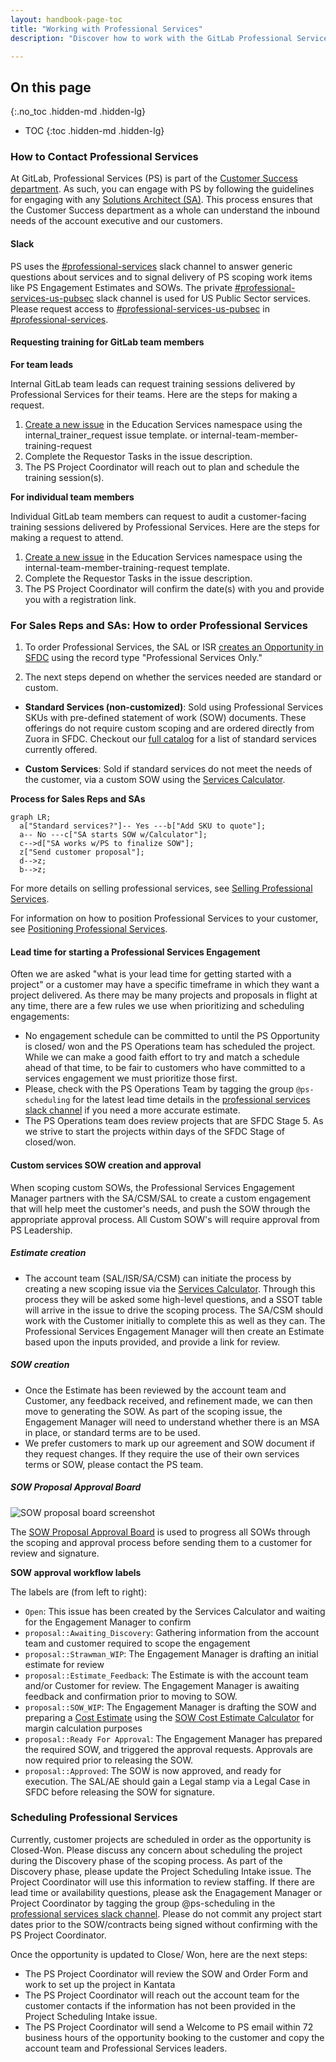 ```yaml
---
layout: handbook-page-toc
title: "Working with Professional Services"
description: "Discover how to work with the GitLab Professional Services Team."

---
```


## On this page
{:.no_toc .hidden-md .hidden-lg}

- TOC
{:toc .hidden-md .hidden-lg}

### How to Contact Professional Services

At GitLab, Professional Services (PS) is part of the [Customer Success department](/handbook/customer-success/). As such, you can engage with PS by following the guidelines for engaging with any [Solutions Architect (SA)](/handbook/customer-success/solutions-architects#when-and-how-to-engage-a-solutions-architect). This process ensures that the Customer Success department as a whole can understand the inbound needs of the account executive and our customers.

#### Slack

PS uses the [#professional-services](https://gitlab.slack.com/archives/CFRLYG77X) slack channel to answer generic questions about services and to signal delivery of PS scoping work items like PS Engagement Estimates and SOWs.  The private [#professional-services-us-pubsec](https://gitlab.slack.com/archives/C025UHLTR50/p1625778195002900) slack channel is used for US Public Sector services.  Please request access to [#professional-services-us-pubsec](https://gitlab.slack.com/archives/C025UHLTR50/p1625778195002900) in [#professional-services](https://gitlab.slack.com/archives/CFRLYG77X).

#### Requesting training for GitLab team members

**For team leads**

Internal GitLab team leads can request training sessions delivered by Professional Services for their teams. Here are the steps for making a request. 

1. [Create a new issue](https://gitlab.com/gitlab-com/customer-success/professional-services-group/education-services/-/issues/new?issue%5Bassignee_id%5D=&issue%5Bmilestone_id%5D=#) in the Education Services namespace using the internal_trainer_request issue template. or internal-team-member-training-request
1. Complete the Requestor Tasks in the issue description.
1. The PS Project Coordinator will reach out to plan and schedule the training session(s).

**For individual team members**

Individual GitLab team members can request to audit a customer-facing training sessions delivered by Professional Services. Here are the steps for making a request to attend. 

1. [Create a new issue](https://gitlab.com/gitlab-com/customer-success/professional-services-group/education-services/-/issues/new?issue%5Bassignee_id%5D=&issue%5Bmilestone_id%5D=#) in the Education Services namespace using the internal-team-member-training-request template.
1. Complete the Requestor Tasks in the issue description.
1. The PS Project Coordinator will confirm the date(s) with you and provide you with a registration link.

### For Sales Reps and SAs: How to order Professional Services

1. To order Professional Services, the SAL or ISR [creates an Opportunity in SFDC](/handbook/sales/field-operations/gtm-resources/) using the record type "Professional Services Only."

1. The next steps depend on whether the services needed are standard or custom.

* **Standard Services (non-customized)**: Sold using Professional Services SKUs with pre-defined statement of work (SOW) documents. These offerings do not require custom scoping and are ordered directly from Zuora in SFDC. Checkout our [full catalog](https://about.gitlab.com/services/catalog/) for a list of standard services currently offered.

* **Custom Services**: Sold if standard services do not meet the needs of the customer, via a custom SOW using the [Services Calculator](http://services-calculator.gitlab.io/).

**Process for Sales Reps and SAs**

```mermaid
graph LR;
  a["Standard services?"]-- Yes ---b["Add SKU to quote"];
  a-- No ---c["SA starts SOW w/Calculator"];
  c-->d["SA works w/PS to finalize SOW"];
  z["Send customer proposal"];
  d-->z;
  b-->z;
```

For more details on selling professional services, see [Selling Professional Services](/handbook/customer-success/professional-services-engineering/selling).

For information on how to position Professional Services to your customer, see [Positioning Professional Services](/handbook/customer-success/professional-services-engineering/positioning).

#### Lead time for starting a Professional Services Engagement

Often we are asked "what is your lead time for getting started with a project" or a customer may have a specific timeframe in which they want a project delivered.
As there may be many projects and proposals in flight at any time, there are a few rules we use when prioritizing and scheduling engagements:

* No engagement schedule can be committed to until the PS Opportunity is closed/ won and the PS Operations team has scheduled the project. While we can make a good faith effort to try and match a schedule ahead of that time, to be fair to customers who have committed to a services engagement we must prioritize those first.
* Please, check with the PS Operations Team by tagging the group `@ps-scheduling` for the latest lead time details in the [professional services slack channel](#slack) if you need a more accurate estimate.  
* The PS Operations team does review projects that are SFDC Stage 5.  As we strive to start the projects within days of the SFDC Stage of closed/won.    


#### Custom services SOW creation and approval

When scoping custom SOWs, the Professional Services Engagement Manager partners with the SA/CSM/SAL to create a custom engagement that will help meet the customer's needs, and push the SOW through the appropriate approval process. All Custom SOW's will require approval from PS Leadership.

##### Estimate creation
* The account team (SAL/ISR/SA/CSM) can initiate the process by creating a new scoping issue via the [Services Calculator](https://services-calculator.gitlab.io/). Through this process they will be asked some high-level questions, and a SSOT table will arrive in the issue to drive the scoping process. The SA/CSM should work with the Customer initially to complete this as well as they can. The Professional Services Engagement Manager will then create an Estimate based upon the inputs provided, and provide a link for review.

##### SOW creation
* Once the Estimate has been reviewed by the account team and Customer, any feedback received, and refinement made, we can then move to generating the SOW. As part of the scoping issue, the Engagement Manager will need to understand whether there is an MSA in place, or standard terms are to be used.
* We prefer customers to mark up our agreement and SOW document if they request changes. If they require the use of their own services terms or SOW, please contact the PS team.

##### SOW Proposal Approval Board

![SOW proposal board screenshot](/handbook/customer-success/professional-services-engineering/sow-approvals-board.png)

The [SOW Proposal Approval Board](https://gitlab.com/groups/gitlab-com/customer-success/professional-services-group/-/boards/1353982?label_name[]=Services%20Calculator) is used to progress all SOWs through the scoping and approval process before sending them to a customer for review and signature. 

**SOW approval workflow labels**

The labels are (from left to right):

* `Open`: This issue has been created by the Services Calculator and waiting for the Engagement Manager to confirm
* `proposal::Awaiting_Discovery`: Gathering information from the account team and customer required to scope the engagement
* `proposal::Strawman_WIP`: The Engagement Manager is drafting an initial estimate for review
* `proposal::Estimate_Feedback`: The Estimate is with the account team and/or Customer for review. The Engagement Manager is awaiting feedback and confirmation prior to moving to SOW.
* `proposal::SOW_WIP`: The Engagement Manager is drafting the SOW and preparing a [Cost Estimate](/handbook/customer-success/vision/#professional-services-standard-cost) using the [SOW Cost Estimate Calculator](https://docs.google.com/spreadsheets/d/16KFNRFe4E_oaqU7_ZGivoO7eU3-65dkMgVvK5Jvb7ZQ/edit#gid=158441360) for margin calculation purposes
* `proposal::Ready For Approval`: The Engagement Manager has prepared the required SOW, and triggered the approval requests. Approvals are now required prior to releasing the SOW.
* `proposal::Approved`: The SOW is now approved, and ready for execution. The SAL/AE should gain a Legal stamp via a Legal Case in SFDC before releasing the SOW for signature.


### Scheduling Professional Services

Currently, customer projects are scheduled in order as the opportunity is Closed-Won.  Please discuss any concern about scheduling the project during the Discovery phase of the scoping process. As part of the Discovery phase, please update the Project Scheduling Intake issue. The Project Coordinator will use this information to review staffing. If there are lead time or availability questions, please ask the Enagagement Manager or Project Coordinator by tagging the group @ps-scheduling in the [professional services slack channel](#slack).
Please do not commit any project start dates prior to the SOW/contracts being signed without confirming with the PS Project Coordinator.

Once the opportunity is updated to Close/ Won, here are the next steps:

- The PS Project Coordinator will review the SOW and Order Form and work to set up the project in Kantata
- The PS Project Coordinator will reach out the account team for the customer contacts if the information has not been provided in the Project Scheduling Intake issue.
- The PS Project Coordinator will send a Welcome to PS email within 72 business hours of the opportunity booking to the customer and copy the account team and Professional Services leaders.
